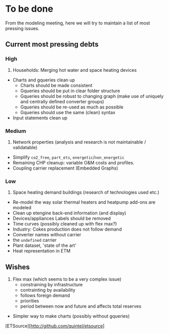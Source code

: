 # To be done

From the modeling meeting, here we will try to maintain a list of most pressing
issues.

## Current most pressing debts

### High

1. Households: Merging hot water and space heating devices 
* Charts and gqueries clean up
    * Charts should be made consistent
    * Gqueries should be put in clear folder structure
    * Gqueries should be robust to changing graph (make use of uniquely and 
    centrally defined converter groups)
    * Gqueries should be re-used as much as possible
    * Gqueries should use the same (clean) syntax
* Input statements clean up

### Medium

1. Network properties (analysis and research is not maintainable / validatable)
* Simplify `co2_free`, `part_ets`, `energetic`/`non_energetic`
* Remaining CHP cleanup: variable O&M costs and profiles.
* Coupling carrier replacement (Embedded Graphs)


### Low

1. Space heating demand buildings (research of technologies used etc.)
* Re-model the way solar thermal heaters and heatpump add-ons are modeled
* Clean up etengine back-end information (and display)
* Devices/appliances Labels should be removed
* Time curves (possibly cleaned up with flex max?)
* Industry: Cokes production does not follow demand
* Converter names without carrier
* the `undefined` carrier
* Plant dataset, 'state of the art'
* Heat representation in ETM

## Wishes

1. Flex max (which seems to be a very complex issue)
   * constraining by infrastructure
   * contrainting by availability
   * follows foreign demand
   * priorities
   * period between now and future and affects total reserves
* Simpler way to make charts (possibly without gqueries)

[ETSource][http://github.com/quintel/etsource]
